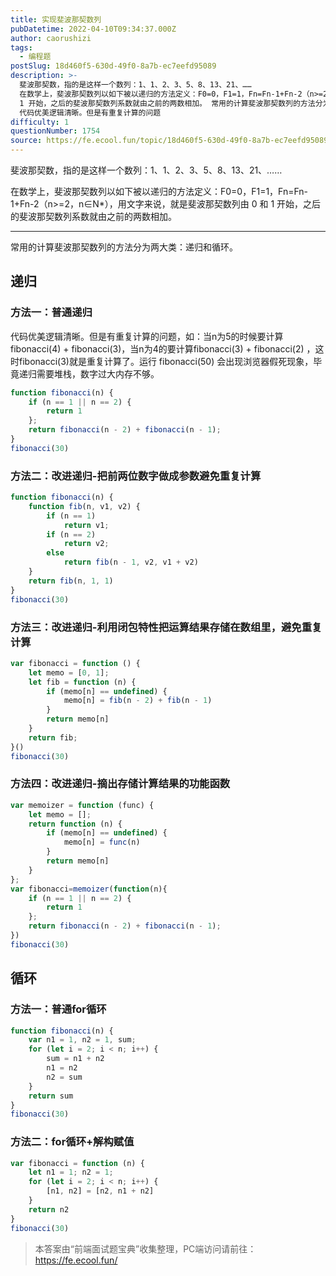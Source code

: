 ```yaml
---
title: 实现斐波那契数列
pubDatetime: 2022-04-10T09:34:37.000Z
author: caorushizi
tags:
  - 编程题
postSlug: 18d460f5-630d-49f0-8a7b-ec7eefd95089
description: >-
  斐波那契数，指的是这样一个数列：1、1、2、3、5、8、13、21、……
  在数学上，斐波那契数列以如下被以递归的方法定义：F0=0，F1=1，Fn=Fn-1+Fn-2（n>=2，n∈N*），用文字来说，就是斐波那契数列由 0 和
  1 开始，之后的斐波那契数列系数就由之前的两数相加。 常用的计算斐波那契数列的方法分为两大类：递归和循环。 递归 方法一：普通递归
  代码优美逻辑清晰。但是有重复计算的问题
difficulty: 1
questionNumber: 1754
source: https://fe.ecool.fun/topic/18d460f5-630d-49f0-8a7b-ec7eefd95089
---
```


斐波那契数，指的是这样一个数列：1、1、2、3、5、8、13、21、……

在数学上，斐波那契数列以如下被以递归的方法定义：F0=0，F1=1，Fn=Fn-1+Fn-2（n>=2，n∈N*），用文字来说，就是斐波那契数列由 0 和 1 开始，之后的斐波那契数列系数就由之前的两数相加。

---

常用的计算斐波那契数列的方法分为两大类：递归和循环。

## 递归

### 方法一：普通递归

代码优美逻辑清晰。但是有重复计算的问题，如：当n为5的时候要计算fibonacci(4) + fibonacci(3)，当n为4的要计算fibonacci(3) + fibonacci(2) ，这时fibonacci(3)就是重复计算了。运行 fibonacci(50) 会出现浏览器假死现象，毕竟递归需要堆栈，数字过大内存不够。

```js
function fibonacci(n) {
    if (n == 1 || n == 2) {
        return 1
    };
    return fibonacci(n - 2) + fibonacci(n - 1);
}
fibonacci(30)
```

### 方法二：改进递归-把前两位数字做成参数避免重复计算

```js
function fibonacci(n) {
    function fib(n, v1, v2) {
        if (n == 1)
            return v1;
        if (n == 2)
            return v2;
        else
            return fib(n - 1, v2, v1 + v2)
    }
    return fib(n, 1, 1)
}
fibonacci(30)
```

###  方法三：改进递归-利用闭包特性把运算结果存储在数组里，避免重复计算

```js
var fibonacci = function () {
    let memo = [0, 1];
    let fib = function (n) {
        if (memo[n] == undefined) {
            memo[n] = fib(n - 2) + fib(n - 1)
        }
        return memo[n]
    }
    return fib;
}()
fibonacci(30)
```

### 方法四：改进递归-摘出存储计算结果的功能函数

```js
var memoizer = function (func) {
    let memo = [];
    return function (n) {
        if (memo[n] == undefined) {
            memo[n] = func(n)
        }
        return memo[n]
    }
};
var fibonacci=memoizer(function(n){
    if (n == 1 || n == 2) {
        return 1
    };
    return fibonacci(n - 2) + fibonacci(n - 1);
})
fibonacci(30)
```

## 循环

### 方法一：普通for循环

```js
function fibonacci(n) {
    var n1 = 1, n2 = 1, sum;
    for (let i = 2; i < n; i++) {
        sum = n1 + n2
        n1 = n2
        n2 = sum
    }
    return sum
}
fibonacci(30)
```

### 方法二：for循环+解构赋值

```js
var fibonacci = function (n) {
    let n1 = 1; n2 = 1;
    for (let i = 2; i < n; i++) {
        [n1, n2] = [n2, n1 + n2]
    }
    return n2
}
fibonacci(30)
```

> 本答案由“前端面试题宝典”收集整理，PC端访问请前往： https://fe.ecool.fun/ 
